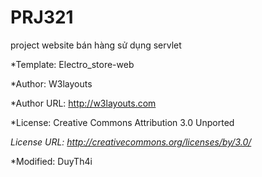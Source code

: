 # PRJ321
 project website bán hàng sử dụng servlet
 
*Template: Electro_store-web

*Author: W3layouts

*Author URL: http://w3layouts.com

*License: Creative Commons Attribution 3.0 Unported

*License URL: http://creativecommons.org/licenses/by/3.0/*

*Modified: DuyTh4i

